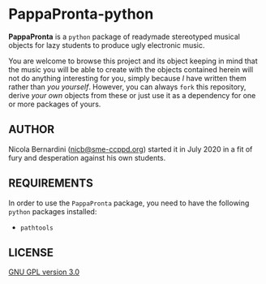 # PappaPronta-python

**PappaPronta** is a `python` package of readymade stereotyped musical objects for lazy students to produce ugly electronic music.

You are welcome to browse this project and its object keeping in mind that the
music you will be able to create with the objects contained herein will not do
anything interesting for you, simply because *I* have written them rather than
*you yourself*. However, you can always `fork` this repository, derive *your
own* objects from these or just use it as a dependency for one or more
packages of yours.

## AUTHOR

Nicola Bernardini (nicb@sme-ccppd.org) started it in July 2020 in a fit of
fury and desperation against his own students.

## REQUIREMENTS

In order to use the `PappaPronta` package, you need to have the following
`python` packages installed:

* `pathtools` 

## LICENSE

[GNU GPL version 3.0](./LICENSE)

